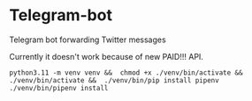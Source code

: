 # Telegram-bot
Telegram bot forwarding Twitter messages


Currently it doesn't work because of new PAID!!! API.

`
python3.11 -m venv venv && 
chmod +x ./venv/bin/activate && 
./venv/bin/activate && 
./venv/bin/pip install pipenv
./venv/bin/pipenv install
`

